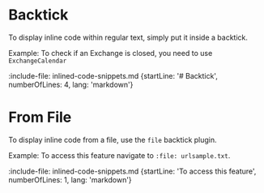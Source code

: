 # Backtick

To display inline code within regular text, simply put it inside a backtick. 

Example: To check if an Exchange is closed, you need to use `ExchangeCalendar`

:include-file: inlined-code-snippets.md {startLine: '# Backtick', numberOfLines: 4, lang: 'markdown'}

# From File

To display inline code from a file, use the `file` backtick plugin. 

Example: To access this feature navigate to `:file: urlsample.txt`. 

:include-file: inlined-code-snippets.md {startLine: 'To access this feature', numberOfLines: 1, lang: 'markdown'}
